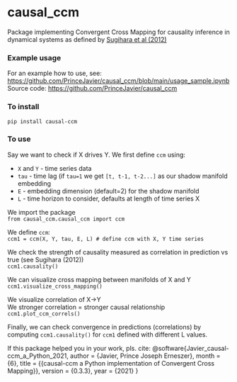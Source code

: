 # causal_ccm
Package implementing Convergent Cross Mapping for causality inference in dynamical systems as defined by [Sugihara et al (2012)](https://science.sciencemag.org/content/338/6106/496)

### Example usage
For an example how to use, see: https://github.com/PrinceJavier/causal_ccm/blob/main/usage_sample.ipynb 
<br>Source code: https://github.com/PrinceJavier/causal_ccm

### To install
`pip install causal-ccm`

### To use
Say we want to check if X drives Y. We first define `ccm` using:
* `X` and `Y` - time series data
* `tau` - time lag (if `tau=1` we get `[t, t-1, t-2...]` as our shadow manifold embedding
* `E` - embedding dimension (default=2) for the shadow manifold
* `L` - time horizon to consider, defaults at length of time series X

We import the package
<br>`from causal_ccm.causal_ccm import ccm`

We define `ccm`:
<br>`ccm1 = ccm(X, Y, tau, E, L) # define ccm with X, Y time series `

We check the strength of causality measured as correlation in prediction vs true (see Sugihara (2012))
<br>`ccm1.causality()`

We can visualize cross mapping between manifolds of X and Y
<br>`ccm1.visualize_cross_mapping()`

We visualize correlation of X->Y
<br>We stronger correlation = stronger causal relationship
<br>`ccm1.plot_ccm_correls()`

Finally, we can check convergence in predictions (correlations) by computing `ccm1.causality()` for `ccm1` defined with different L values.

If this package helped you in your work, pls. cite:
@software{Javier_causal-ccm_a_Python_2021,
author = {Javier, Prince Joseph Erneszer},
month = {6},
title = {{causal-ccm a Python implementation of Convergent Cross Mapping}},
version = {0.3.3},
year = {2021}
}

